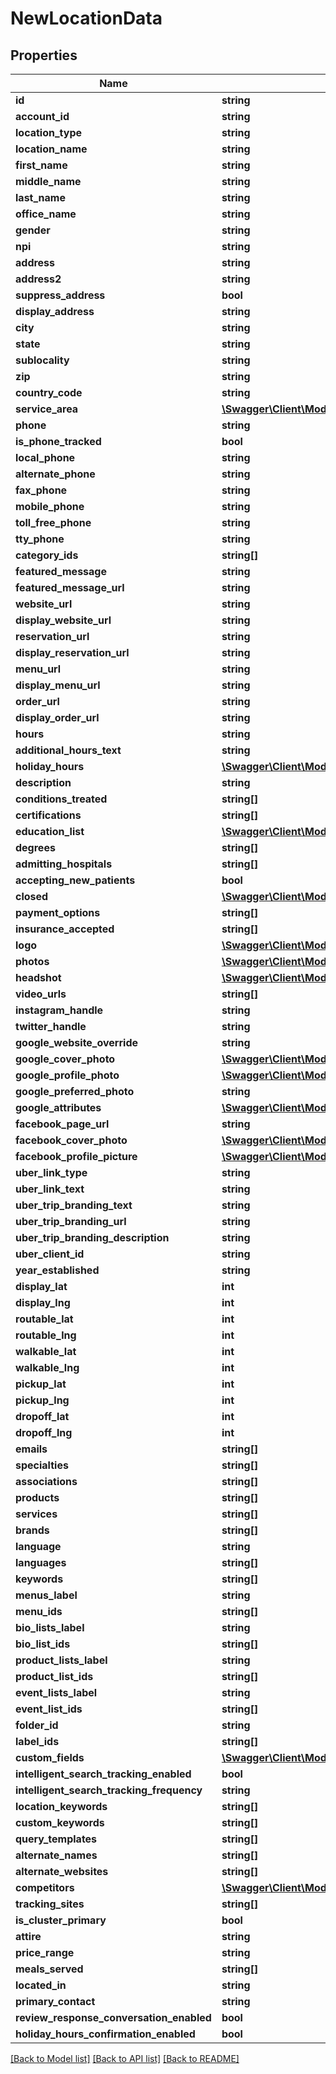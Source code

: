 # NewLocationData

## Properties
Name | Type | Description | Notes
------------ | ------------- | ------------- | -------------
**id** | **string** |  | 
**account_id** | **string** |  | 
**location_type** | **string** |  | 
**location_name** | **string** |  | 
**first_name** | **string** |  | 
**middle_name** | **string** |  | 
**last_name** | **string** |  | 
**office_name** | **string** |  | 
**gender** | **string** |  | 
**npi** | **string** |  | 
**address** | **string** |  | 
**address2** | **string** |  | 
**suppress_address** | **bool** |  | 
**display_address** | **string** |  | 
**city** | **string** |  | 
**state** | **string** |  | 
**sublocality** | **string** |  | 
**zip** | **string** |  | 
**country_code** | **string** |  | 
**service_area** | [**\Swagger\Client\Model\ServiceArea8**](ServiceArea8.md) |  | 
**phone** | **string** |  | 
**is_phone_tracked** | **bool** |  | 
**local_phone** | **string** |  | 
**alternate_phone** | **string** |  | 
**fax_phone** | **string** |  | 
**mobile_phone** | **string** |  | 
**toll_free_phone** | **string** |  | 
**tty_phone** | **string** |  | 
**category_ids** | **string[]** |  | 
**featured_message** | **string** |  | 
**featured_message_url** | **string** |  | 
**website_url** | **string** |  | 
**display_website_url** | **string** |  | 
**reservation_url** | **string** |  | 
**display_reservation_url** | **string** |  | 
**menu_url** | **string** |  | 
**display_menu_url** | **string** |  | 
**order_url** | **string** |  | 
**display_order_url** | **string** |  | 
**hours** | **string** |  | 
**additional_hours_text** | **string** |  | 
**holiday_hours** | [**\Swagger\Client\Model\HolidayHour10[]**](HolidayHour10.md) |  | 
**description** | **string** |  | 
**conditions_treated** | **string[]** |  | 
**certifications** | **string[]** |  | 
**education_list** | [**\Swagger\Client\Model\EducationList[]**](EducationList.md) |  | 
**degrees** | **string[]** |  | 
**admitting_hospitals** | **string[]** |  | 
**accepting_new_patients** | **bool** |  | 
**closed** | [**\Swagger\Client\Model\Closed**](Closed.md) |  | 
**payment_options** | **string[]** |  | 
**insurance_accepted** | **string[]** |  | 
**logo** | [**\Swagger\Client\Model\Logo10**](Logo10.md) |  | 
**photos** | [**\Swagger\Client\Model\Photo[]**](Photo.md) |  | 
**headshot** | [**\Swagger\Client\Model\Headshot2**](Headshot2.md) |  | 
**video_urls** | **string[]** |  | 
**instagram_handle** | **string** |  | 
**twitter_handle** | **string** |  | 
**google_website_override** | **string** |  | 
**google_cover_photo** | [**\Swagger\Client\Model\GoogleCoverPhoto8**](GoogleCoverPhoto8.md) |  | 
**google_profile_photo** | [**\Swagger\Client\Model\GoogleProfilePhoto8**](GoogleProfilePhoto8.md) |  | 
**google_preferred_photo** | **string** |  | 
**google_attributes** | [**\Swagger\Client\Model\GoogleAttribute[]**](GoogleAttribute.md) |  | 
**facebook_page_url** | **string** |  | 
**facebook_cover_photo** | [**\Swagger\Client\Model\FacebookCoverPhoto8**](FacebookCoverPhoto8.md) |  | 
**facebook_profile_picture** | [**\Swagger\Client\Model\FacebookProfilePicture**](FacebookProfilePicture.md) |  | 
**uber_link_type** | **string** |  | 
**uber_link_text** | **string** |  | 
**uber_trip_branding_text** | **string** |  | 
**uber_trip_branding_url** | **string** |  | 
**uber_trip_branding_description** | **string** |  | 
**uber_client_id** | **string** |  | 
**year_established** | **string** |  | 
**display_lat** | **int** |  | 
**display_lng** | **int** |  | 
**routable_lat** | **int** |  | 
**routable_lng** | **int** |  | 
**walkable_lat** | **int** |  | 
**walkable_lng** | **int** |  | 
**pickup_lat** | **int** |  | 
**pickup_lng** | **int** |  | 
**dropoff_lat** | **int** |  | 
**dropoff_lng** | **int** |  | 
**emails** | **string[]** |  | 
**specialties** | **string[]** |  | 
**associations** | **string[]** |  | 
**products** | **string[]** |  | 
**services** | **string[]** |  | 
**brands** | **string[]** |  | 
**language** | **string** |  | 
**languages** | **string[]** |  | 
**keywords** | **string[]** |  | 
**menus_label** | **string** |  | 
**menu_ids** | **string[]** |  | 
**bio_lists_label** | **string** |  | 
**bio_list_ids** | **string[]** |  | 
**product_lists_label** | **string** |  | 
**product_list_ids** | **string[]** |  | 
**event_lists_label** | **string** |  | 
**event_list_ids** | **string[]** |  | 
**folder_id** | **string** |  | 
**label_ids** | **string[]** |  | 
**custom_fields** | [**\Swagger\Client\Model\CustomFields**](CustomFields.md) |  | 
**intelligent_search_tracking_enabled** | **bool** |  | 
**intelligent_search_tracking_frequency** | **string** |  | 
**location_keywords** | **string[]** |  | 
**custom_keywords** | **string[]** |  | 
**query_templates** | **string[]** |  | 
**alternate_names** | **string[]** |  | 
**alternate_websites** | **string[]** |  | 
**competitors** | [**\Swagger\Client\Model\Competitor[]**](Competitor.md) |  | 
**tracking_sites** | **string[]** |  | 
**is_cluster_primary** | **bool** |  | 
**attire** | **string** |  | 
**price_range** | **string** |  | 
**meals_served** | **string[]** |  | 
**located_in** | **string** |  | 
**primary_contact** | **string** |  | 
**review_response_conversation_enabled** | **bool** |  | 
**holiday_hours_confirmation_enabled** | **bool** |  | 

[[Back to Model list]](../README.md#documentation-for-models) [[Back to API list]](../README.md#documentation-for-api-endpoints) [[Back to README]](../README.md)


